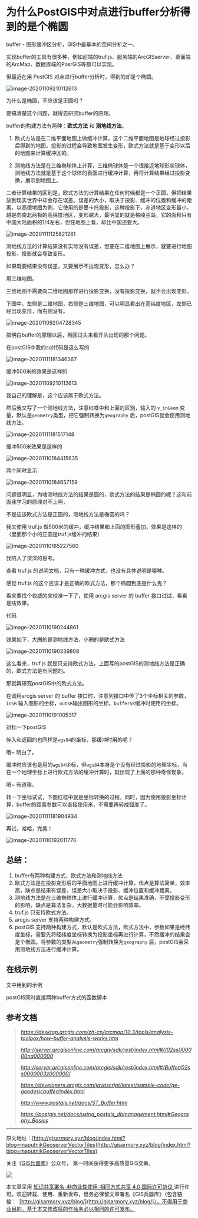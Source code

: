 # 为什么PostGIS中对点进行buffer分析得到的是个椭圆

buffer - 图形缓冲区分析，GIS中最基本的空间分析之一。

实现buffer的工具有很多种，例如前端的truf.js、服务端的ArcGISserver、桌面端的ArcMap、数据库端的PosrGIS等都可以实现。

但最近在用 PostGIS 对点进行buffer分析时，得到的却是个椭圆。

![image-20201109210112613](C:\Users\HERO\AppData\Roaming\Typora\typora-user-images\image-20201109210112613.png)

为什么是椭圆，不应该是正圆吗？

要搞清楚这个问题，就得去研究buffer的原理。

buffer的构建方法有两种：**欧式方法** 和 **测地线方法**。

1. 欧式方法是在二维平面地图上做缓冲计算，这个二维平面地图是地球经过投影后得到的地图，投影的过程会导致地图发生变形，欧式方法就是基于变形以后的地图来计算缓冲区的。

2. 测地线方法是在三维椭球体上计算，三维椭球体是一个很接近地球形状球体，测地线方法就是基于这个球体的表面进行缓冲计算，再将计算结果经过投影变换，展示到地图上。


二者计算结果的区别是，欧式方法的计算结果在任何时候都是一个正圆，但把结果放到现实世界中却会存在误差。误差的大小，取决于投影、缓冲的位置和缓冲的距离，以高德地图为例，它使用的是墨卡托投影，这种投影下，赤道地区变形最小，越是向南北两极的高纬度地区，变形越大，最明显的就是格陵兰岛，它的面积只有中国大陆面积的1/4左右，但在地图上看，却比中国还要大。

![image-20201111125821281](C:\Users\HERO\AppData\Roaming\Typora\typora-user-images\image-20201111125821281.png)



测地线方法的计算结果没有实际没有误差，但要在二维地图上展示，就要进行地图投影，投影就会导致变形。

如果既要结果没有误差，又要展示不出现变形，怎么办？

用三维地图。

三维地图不需要向二维地图那样进行投影变换，没有投影变换，就不会出现变形。

下图中，左侧是二维地图，右侧是三维地图，可以明显看出在高纬度地区，左侧已经出现变形，而右侧没有。

![image-20201109204728345](C:\Users\HERO\AppData\Roaming\Typora\typora-user-images\image-20201109204728345.png)



搞明白buffer的原理以后，再回过头来看开头出现的那个问题。

在postGIS中我的sql代码是这么写的

![image-20201111181346367](C:\Users\HERO\AppData\Roaming\Typora\typora-user-images\image-20201111181346367.png)

缓冲500米的效果是这样的

![image-20201109210112613](C:\Users\HERO\AppData\Roaming\Typora\typora-user-images\image-20201109210112613.png)



我自己的理解是，这个应该属于欧式方法。

然后我又写了一个测地线方法，注意红框中和上面的区别，输入的 `v_inGeom` 变量，默认是`geometry`类型，把它强制转换为`geography` 后，postGIS就会使用测地线方法。

![image-20201111181517148](C:\Users\HERO\AppData\Roaming\Typora\typora-user-images\image-20201111181517148.png)

缓冲500米效果是这样的

![image-20201110184415635](C:\Users\HERO\AppData\Roaming\Typora\typora-user-images\image-20201110184415635.png)

两个同时显示

![image-20201110184657159](C:\Users\HERO\AppData\Roaming\Typora\typora-user-images\image-20201110184657159.png)

问题很明显，为啥测地线方法的结果是圆的，欧式方法的结果是椭圆的呢？这和前面我学习的原理对不上啊，

不是应该欧式方法是正圆的，测地线方法是椭圆的吗？

我又使用 truf.js 做500米的缓冲，缓冲结果和上面的图形叠加，效果是这样的（里面那个小的正圆是truf.js缓冲的结果）

![image-20201110185227560](C:\Users\HERO\AppData\Roaming\Typora\typora-user-images\image-20201110185227560.png)

我陷入了深深的思考。

查看 truf.js 的说明文档，只有一种缓冲方式，也没有具体说明是哪种。

感觉 truf.js 的这个应该才是正确的欧式方法，那个椭圆到底是什么鬼？

看来要找个权威的来校准一下了，使用 arcgis server 的 buffer 接口试试，看看是啥效果。

代码

![image-20201110190244861](C:\Users\HERO\AppData\Roaming\Typora\typora-user-images\image-20201110190244861.png)

效果如下，大圈的是测地线方法，小圈的是欧式方法

![image-20201110190339808](C:\Users\HERO\AppData\Roaming\Typora\typora-user-images\image-20201110190339808.png)



这么看来，truf.js 就是只支持欧式方法，上面写的postGIS的测地线方法是正确的，欧式方法是有问题的。

那就再研究postGIS中的欧式方法。

在调用arcgis server 的 buffer 接口时，注意到接口中传了3个坐标相关的参数，`inSR` 输入图形的坐标，`outSR`输出图形的坐标，`bufferSR`缓冲时使用的坐标。

![image-20201110191005317](C:\Users\HERO\AppData\Roaming\Typora\typora-user-images\image-20201110191005317.png)

对标一下postGIS

传入和返回的也同样是`wgs84`的坐标，那缓冲时用的呢？

哦~ 明白了。

缓冲时应该也是用的`wgs84`坐标，但`wgs84`本身是个没有经过投影的地理坐标，当在一个地理坐标上进行欧式方法的缓冲计算时，就出现了上面的那种奇怪现象。

嗯~ 有道理。

转一下坐标试试，下图红框中就是坐标转换的过程，同时，因为使用投影坐标计算，buffer的距离参数可以直接使用米，不需要再转成弧度了。

![image-20201111181904934](C:\Users\HERO\AppData\Roaming\Typora\typora-user-images\image-20201111181904934.png)

再试，哈哈，完美！

![image-20201110192011776](C:\Users\HERO\AppData\Roaming\Typora\typora-user-images\image-20201110192011776.png)



## 总结：

1. buffer有两种构建方式，欧式方法和测地线方法
2. 欧式方法是在投影变形后的平面地图上进行缓冲计算，优点是算法简单，效率高，缺点是结果有误差，误差大小取决于投影、缓冲位置和缓冲距离。
3. 测地线方法是在三维椭球体上进行缓冲计算，优点是结果准确，不受投影变形的影响，缺点是算法复杂，大数据量时可能会影响效率。
4. truf.js 只支持欧式方法。
5. arcgis server 支持两种构建方式。
6. postGIS 支持两种构建方式，默认是欧式方法，欧式方法中，参数如果是经纬度坐标，需要先将经纬度坐标转换为投影坐标再进行计算，不然缓冲的结果会是个椭圆。将参数的类型从`geometry`强制转换为`geography` 后，postGIS会采用测地线方法进行缓冲计算。

## 在线示例

文中用到的示例

postGIS同时直接两种buffer方式的函数脚本



## 参考文档

> *https://desktop.arcgis.com/zh-cn/arcmap/10.3/tools/analysis-toolbox/how-buffer-analysis-works.htm*
>
> *http://server.arcgisonline.com/arcgis/sdk/rest/index.html#//02ss000000nq000000*
>
> *http://server.arcgisonline.com/arcgis/sdk/rest/index.html#/Buffer/02ss0000003z000000/*
>
> *https://developers.arcgis.com/javascript/latest/sample-code/ge-geodesicbuffer/index.html*
>
> *http://www.postgis.net/docs/ST_Buffer.html*
>
> *https://postgis.net/docs/using_postgis_dbmanagement.html#Geography_Basics*





* * *

原文地址：[http://gisarmory.xyz/blog/index.html?blog=maputnikGeoserverVectorTiles](http://gisarmory.xyz/blog/index.html?blog=maputnikGeoserverVectorTiles)

关注《[GIS兵器库](http://gisarmory.xyz/blog/index.html?blog=wechat)》公众号， 第一时间获得更多高质量GIS文章。

![](http://blogimage.gisarmory.xyz/20200923063756.png)

本文章采用 [知识共享署名-非商业性使用-相同方式共享 4.0 国际许可协议 ](https://creativecommons.org/licenses/by-nc-sa/4.0/deed.zh)进行许可。欢迎转载、使用、重新发布，但务必保留文章署名《GIS兵器库》（包含链接：  [http://gisarmory.xyz/blog/](http://gisarmory.xyz/blog/)），不得用于商业目的，基于本文修改后的作品务必以相同的许可发布。
